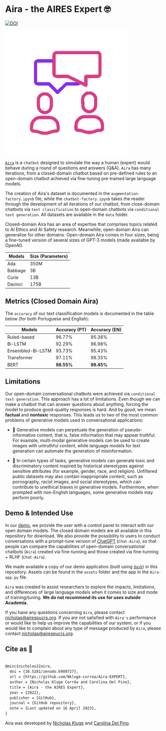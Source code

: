 # Aira - the AIRES Expert 🤓

[![DOI](https://zenodo.org/badge/499891032.svg)](https://zenodo.org/badge/latestdoi/499891032)

![chat-gif](assets/chat.gif)

[`Aira`](https://playground.airespucrs.org/aira) is a `chatbot` designed to simulate the way a human (expert) would behave during a round of questions and answers (Q&A). `Aira` has many iterations, from a closed-domain chatbot based on pre-defined rules to an open-domain chatbot achieved via fine-tuning pre-trained large language models.

The creation of Aira's dataset is documented in the `augmentation-factory.ipynb` file, while the `chatbot-factory.ipynb` takes the reader through the development of all iterations of our chatbot, from close-domain chatbots via `text classification` to open-domain chatbots via `conditional text generation`. All datasets are available in the `data` folder.

Closed-domain Aira has an area of expertise that comprises topics related to AI Ethics and AI Safety research. Meanwhile, open-domain Aira can generalize for other domains. Open-domain Aira comes in four sizes, being a fine-tuned version of several sizes of GPT-3 models (made available by OpenAI).

| Models  | Size (Parameters) |
| ------- | ----------------- |
| Ada     | 350M              |
| Babbage | 3B                |
| Curie   | 13B               |
| Davinci | 175B              |

## Metrics (Closed Domain Aira)

The `accuracy` of our text classification models is documented in the table below (for both Portuguese and English):

| Models            | Accuracy (PT) | Accuracy (EN) |
| ----------------- | ------------- | ------------- |
| Ruled-based       | 96.77%        | 95.36%        |
| Bi-LSTM           | 92.29%        | 96.98%        |
| Ensembled-Bi-LSTM | 93.73%        | 95.43%        |
| Transformer       | 97.11%        | 98.35%        |
| BERT              | **98.55%**    | **99.45%**    |

## Limitations

Our open-domain conversational chatbots were achieved via `conditional text generation`. This approach has a lot of limitations. Even though we can make a chatbot that can answer questions about anything, forcing the model to produce good-quality responses is hard. And by good, we mean **factual** and **nontoxic** responses. This leads us to two of the most common problems of generative models used in conversational applications:

- 🤥 Generative models can perpetuate the generation of pseudo-informative content, that is, false information that may appear truthful. For example, multi-modal generative models can be used to create images with untruthful content, while language models for text generation can automate the generation of misinformation.

- 🤬 In certain types of tasks, generative models can generate toxic and discriminatory content inspired by historical stereotypes against sensitive attributes (for example, gender, race, and religion). Unfiltered public datasets may also contain inappropriate content, such as pornography, racist images, and social stereotypes, which can contribute to unethical biases in generative models. Furthermore, when prompted with non-English languages, some generative models may perform poorly.

## Demo & Intended Use

In our [demo](https://playground.airespucrs.org/aira), we provide the user with a control panel to interact with our open domain models. The closed domain models are all available in this repository for download. We also provide the possibility to users to conduct conversations with a prompt-tune version of [ChatGPT](https://openai.com/blog/chatgpt) (`Chat-Aira`), so that people can compare the capabilities of open-domain conversational chatbots (`Aira`) created via fine-tunning and those created via fine-tunning + RLHF (`Chat-Aira`).

We made available a copy of our demo application (built using [`dash`](https://dash.plotly.com/)) in this repository. Assets can be found in the `assets` folder and the app in the `Aira-app.py` file.

`Aira` was created to assist researchers to explore the impacts, limitations, and differences of large language models when it comes to size and mode of training/tuning. **We do not recommend its use for uses outside Academia.**

If you have any questions concerning `Aira`, please contact [nicholas@airespucrs.org](mailto:nicholas@airespucrs.org). If you are not satisfied with `Aira's` performance or would like to help us improve the capabilities of our system, or if you would like to complain about any type of message produced by `Aira`, please contact [nicholas@airespucrs.org](mailto:nicholas@airespucrs.org).

## Cite as 🤗

```latex

@misc{nicholas22aira,
  doi = {10.5281/zenodo.6989727},
  url = {https://github.com/Nkluge-correa/Aira-EXPERT},
  author = {Nicholas Kluge Corrêa and Carolina Del Pino},
  title = {Aira - the AIRES Expert},
  year = {2022},
  publisher = {GitHub},
  journal = {GitHub repository},
  note = {Last updated on 16 April 2023},
}

```

Aira was developed by [Nicholas Kluge](https://nkluge-correa.github.io/) and [Carolina Del Pino](http://lattes.cnpq.br/6291330432531578).
